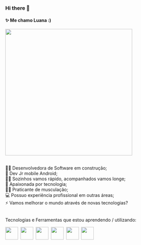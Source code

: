 ### Hi there 👋


#### ✨ Me chamo Luana :)

<img src="https://media.giphy.com/media/aNqEFrYVnsS52/giphy.gif" width="400"/>
<br/>
<br/>

👩‍💻 Desenvolvedora de Software em construção;<br/>
🌱 Dev Jr mobile Android;<br/>
👯‍♀ Sozinhos vamos rápido, acompanhados vamos longe;<br/>
👾 Apaixonada por tecnologia;<br/>
🏋️‍♀️ Praticante de musculação;<br/>
💻 Possuo experiência profissional em outras áreas;<br/>
⚡ Vamos melhorar o mundo através de novas tecnologias?<br/> 

<br/>
Tecnologias e Ferramentas que estou aprendendo / utilizando:

<img src="https://cdn.jsdelivr.net/gh/devicons/devicon/icons/androidstudio/androidstudio-original.svg" width="40"/>&nbsp;
<img src="https://cdn.jsdelivr.net/gh/devicons/devicon/icons/kotlin/kotlin-original.svg" width="40"/>&nbsp;
<img src="https://cdn.jsdelivr.net/gh/devicons/devicon/icons/java/java-original.svg" width="40"/>&nbsp;
<img src="https://cdn.jsdelivr.net/gh/devicons/devicon/icons/git/git-original.svg" width="40"/>&nbsp;
<img src="https://cdn.jsdelivr.net/gh/devicons/devicon/icons/bitbucket/bitbucket-original-wordmark.svg" width="40"/>&nbsp;
<img src="https://cdn.jsdelivr.net/gh/devicons/devicon/icons/jira/jira-plain-wordmark.svg" width="40"/>&nbsp;
